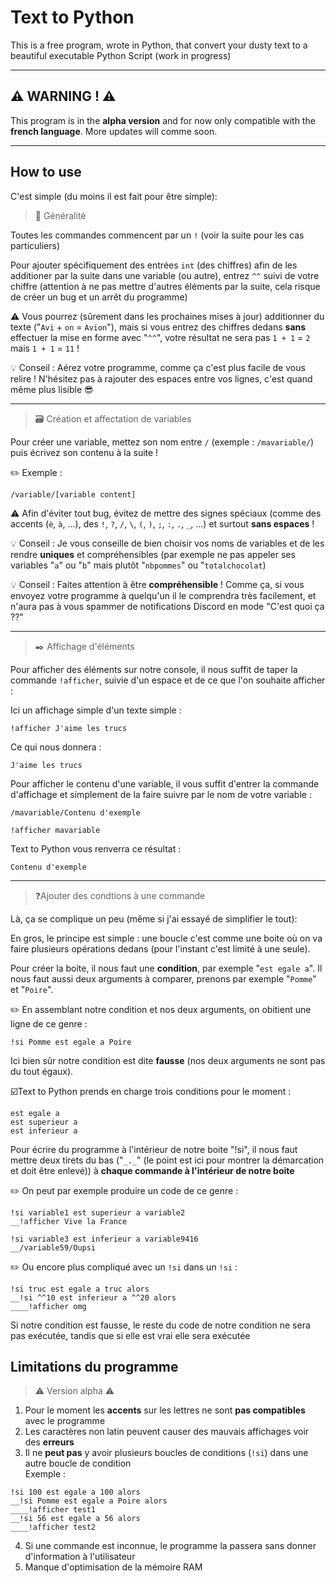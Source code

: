 # Text to Python

 This is a free program, wrote in Python, that convert your dusty text to a beautiful executable Python Script (work in progress)

---

## ⚠️ **WARNING !** ⚠️

 This program is in the **alpha version** and for now only compatible with the **french language**. More updates will comme soon.

---

## How to use

 C'est simple (du moins il est fait pour être simple):

 > 📖 Généralité

 Toutes les commandes commencent par un ``!`` (voir la suite pour les cas particuliers)

 Pour ajouter spécifiquement des entrées `int` (des chiffres) afin de les additioner par la suite dans une variable (ou autre), entrez `^^` suivi de votre chiffre (attention à ne pas mettre d'autres éléments par la suite, cela risque de créer un bug et un arrêt du programme)

 ⚠️ Vous pourrez (sûrement dans les prochaines mises à jour) additionner du texte ("``Avi`` + ``on`` = ``Avion``"), mais si vous entrez des chiffres dedans **sans** effectuer la mise en forme avec "``^^``", votre résultat ne sera pas ``1 + 1`` = ``2`` mais ``1 + 1`` = ``11`` !

 💡 Conseil : Aérez votre programme, comme ça c'est plus facile de vous relire ! N'hésitez pas à rajouter des espaces entre vos lignes, c'est quand même plus lisible 😎

 ---

 > 🗃️ Création et affectation de variables

 Pour créer une variable, mettez son nom entre ``/`` (exemple : ``/mavariable/``) puis écrivez son contenu à la suite !

 ✏️ Exemple :

 ```text
 /variable/[variable content]
 ```

 ⚠️ Afin d'éviter tout bug, évitez de mettre des signes spéciaux (comme des accents (``è``, ``à``, ...), des `!`, `?`, `/`, `\`, `(`, `)`, `;`, `:`, `.`, ``_``, ...) et surtout **sans espaces** !

 💡 Conseil : Je vous conseille de bien choisir vos noms de variables et de les rendre **uniques** et compréhensibles (par exemple ne pas appeler ses variables "``a``" ou "``b``" mais plutôt "``nbpommes``" ou "``totalchocolat``)

 💡 Conseil : Faites attention à être **compréhensible** ! Comme ça, si vous envoyez votre programme à quelqu'un il le comprendra très facilement, et n'aura pas à vous spammer de notifications Discord en mode "C'est quoi ça ??"

 ---

 > ✒️ Affichage d'éléments

 Pour afficher des éléments sur notre console, il nous suffit de taper la commande ``!afficher``, suivie d'un espace et de ce que l'on souhaite afficher :

 Ici un affichage simple d'un texte simple :

 ```text
 !afficher J'aime les trucs
 ```

 Ce qui nous donnera :

 ```text
 J'aime les trucs
 ```

 Pour afficher le contenu d'une variable, il vous suffit d'entrer la commande d'affichage et simplement de la faire suivre par le nom de votre variable :

 ```text
 /mavariable/Contenu d'exemple

 !afficher mavariable
 ```

 Text to Python vous renverra ce résultat :

 ```text
 Contenu d'exemple
 ```

 ---

 > ❓Ajouter des condtions à une commande

 Là, ça se complique un peu (même si j'ai essayé de simplifier le tout):

 En gros, le principe est simple : une boucle c'est comme une boite où on va faire plusieurs opérations dedans (pour l'instant c'est limité à une seule).

 Pour créer la boite, il nous faut une **condition**, par exemple "``est egale a``". Il nous faut aussi deux arguments à comparer, prenons par exemple "``Pomme``" et "``Poire``".

 ✏️ En assemblant notre condition et nos deux arguments, on obitient une ligne de ce genre :

 ```text
 !si Pomme est egale a Poire
 ```

 Ici bien sûr notre condition est dite **fausse** (nos deux arguments ne sont pas du tout égaux).

 ☑️Text to Python prends en charge trois conditions pour le moment :

 ```text
 est egale a
 est superieur a
 est inferieur a
 ```

 Pour écrire du programme à l'intérieur de notre boite "!si", il nous faut mettre deux tirets du bas ("``_._``" (le point est ici pour montrer la démarcation et doit être enlevé)) à **chaque commande à l'intérieur de notre boite**

 ✏️ On peut par exemple produire un code de ce genre :

 ```text
 !si variable1 est superieur a variable2
 __!afficher Vive la France

 !si variable3 est inferieur a variable9416
 __/variable59/Oupsi
 ```

 ✏️ Ou encore plus compliqué avec un ``!si`` dans un ``!si`` :

 ```text
 !si truc est egale a truc alors
 __!si ^^10 est inferieur a ^^20 alors
 ____!afficher omg
 ```

 Si notre condition est fausse, le reste du code de notre condition ne sera pas exécutée, tandis que si elle est vrai elle sera exécutée

## Limitations du programme

> ⚠️ Version alpha ⚠️

1. Pour le moment les **accents** sur les lettres ne sont **pas compatibles** avec le programme
2. Les caractères non latin peuvent causer des mauvais affichages voir des **erreurs**
3. Il ne **peut pas** y avoir plusieurs boucles de conditions (``!si``) dans une autre boucle de condition  
Exemple :  

```text
!si 100 est egale a 100 alors
__!si Pomme est egale a Poire alors
____!afficher test1
__!si 56 est egale a 56 alors
____!afficher test2
```

4. Si une commande est inconnue, le programme la passera sans donner d'information à l'utilisateur
5. Manque d'optimisation de la mémoire RAM
